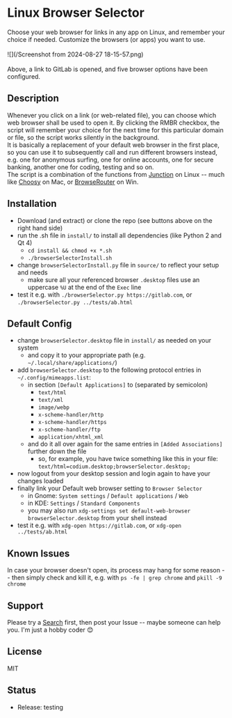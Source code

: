 # Linux Browser Selector
Choose your web browser for links in any app on Linux, and remember your choice if needed. Customize the browsers (or apps) you want to use.
<br><br>
![](/Screenshot from 2024-08-27 18-15-57.png)
<br><br>
Above, a link to GitLab is opened, and five browser options have been configured.

## Description
Whenever you click on a link (or web-related file), you can choose which web browser shall be used to open it. By clicking the RMBR checkbox, the script will remember your choice for the next time for this particular domain or file, so the script works silently in the background.
<br>
It is basically a replacement of your default web browser in the first place, so you can use it to subsequently call and run different browsers instead, e.g. one for anonymous surfing, one for online accounts, one for secure banking, another one for coding, testing and so on.
<br>
The script is a combination of the functions from [Junction](https://github.com/sonnyp/Junction) on Linux -- much like [Choosy](https://www.choosyosx.com/) on Mac, or [BrowseRouter](https://github.com/slater1/BrowseRouter) on Win.

## Installation
* Download (and extract) or clone the repo (see buttons above on the right hand side)
* run the .sh file in `install/` to install all dependencies (like Python 2 and Qt 4)
    * `cd install && chmod +x *.sh`
    * `./browserSelectorInstall.sh`
* change `browserSelectorInstall.py` file in `source/` to reflect your setup and needs
    * make sure all your referenced browser `.desktop` files use an uppercase `%U` at the end of the `Exec` line
* test it e.g. with `./browserSelector.py https://gitlab.com`, or `./browserSelector.py ../tests/ab.html`

## Default Config
* change `browserSelector.desktop` file in `install/` as needed on your system
    * and copy it to your appropriate path (e.g. `~/.local/share/applications/`)
* add `browserSelector.desktop` to the following protocol entries in `~/.config/mimeapps.list`:
    * in section `[Default Applications]` to (separated by semicolon)
        * `text/html`
        * `text/xml`
        * `image/webp`
        * `x-scheme-handler/http`
        * `x-scheme-handler/https`
        * `x-scheme-handler/ftp`
        * `application/xhtml_xml`
    * and do it all over again for the same entries in `[Added Associations]` further down the file
        * so, for example, you have twice something like this in your file: `text/html=codium.desktop;browserSelector.desktop;`
* now logout from your desktop session and login again to have your changes loaded
* finally link your Default web browser setting to `Browser Selector`
    * in Gnome: `System settings` / `Default applications` / `Web`
    * in KDE: `Settings` / `Standard Components`
    * you may also run `xdg-settings set default-web-browser browserSelector.desktop` from your shell instead
* test it e.g. with `xdg-open https://gitlab.com`, or `xdg-open ../tests/ab.html`

## Known Issues
In case your browser doesn't open, its process may hang for some reason -- then simply check and kill it, e.g. with `ps -fe | grep chrome` and `pkill -9 chrome`

## Support
Please try a [Search](https://presearch.com/) first, then post your Issue -- maybe someone can help you. I'm just a hobby coder 😊

## License
MIT

## Status
* Release: testing
